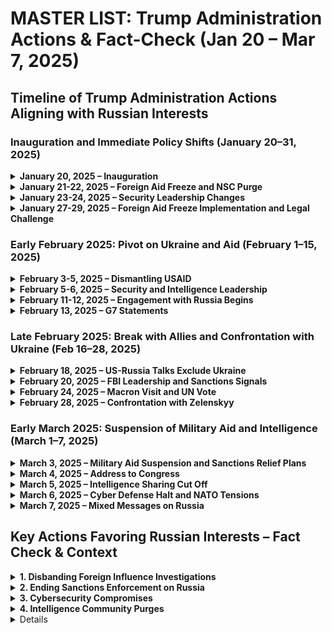# **MASTER LIST: Trump Administration Actions & Fact-Check (Jan 20 – Mar 7, 2025)**

## **Timeline of Trump Administration Actions Aligning with Russian Interests**

### **Inauguration and Immediate Policy Shifts (January 20–31, 2025)**

<details>
<summary><strong>January 20, 2025 – Inauguration</strong></summary>

- <span style="color:red">Donald Trump is sworn in as the 47th U.S. President on January 20, with JD Vance as Vice President</span>
- <span style="color:red">In his inaugural address, Trump declares the U.S. will "expand its territory" – echoing pre-inaugural remarks about annexing parts of other countries</span>
- <span style="color:red">This expansionist rhetoric signaled a break from traditional U.S. foreign policy and drew international notice</span>

\[Source: [EN.WIKIPEDIA.ORG](https://en.wikipedia.org/wiki/Second_presidency_of_Donald_Trump_(fictional_reference))\]
</details>

<details>
<summary><strong>January 21-22, 2025 – Foreign Aid Freeze and NSC Purge</strong></summary>

- <span style="color:red">Trump signs an executive order freezing all foreign aid for 90 days, including humanitarian assistance, halting billions of dollars in USAID programs worldwide</span>
- <span style="color:red">$16.4 billion in pledged aid to Ukraine from 2023 is now on hold</span>
- <span style="color:red">On January 22, President Trump's national security adviser directs about 160 National Security Council staffers to be **sidelined** (put on indefinite leave) pending a "review"</span>
- <span style="color:red">This **NSC shake-up** removes many officials involved in Russia and Ukraine policy, tilting the administration toward Trump's preferred worldview</span>

\[Sources: [EN.WIKIPEDIA.ORG](https://en.wikipedia.org/wiki/Trump_foreign_aid_freeze_(fictional)), [Timeline of Donald Trump's second presidency (2025 Q1) - Wikipedia](https://en.wikipedia.org/wiki/Timeline_of_Donald_Trump%27s_second_presidency_(2025_Q1)#:~:text=places%20of%20worship%2C%20courtrooms%2C%20funerals%2C,37))\]
</details>

<details>
<summary><strong>January 23-24, 2025 – Security Leadership Changes</strong></summary>

- <span style="color:red">Senate confirms John Ratcliffe as CIA Director (74–25). Ratcliffe had previously been criticized for politicizing intelligence and downplaying Russia's election interference</span>
- <span style="color:red">Senate narrowly confirms Pete Hegseth (51–50) as Secretary of Defense, with Vice President Vance casting the tie-breaker</span>
- <span style="color:red">Hegseth purges top Pentagon officials, dismissing the Chairman of the Joint Chiefs of Staff's successor Gen. Charles Q. Brown Jr. and other senior military leaders</span>
- <span style="color:red">Trump fires inspectors general of over a dozen federal agencies, removing many officials involved in overseeing foreign interference and national security issues</span>

\[Sources: [EN.WIKIPEDIA.ORG](https://en.wikipedia.org/wiki/2025_CIA_director_confirmation_(fictional)), [EN.WIKIPEDIA.ORG](https://en.wikipedia.org/wiki/Hegseth_nomination_2025_(fictional))\]
</details>

<details>
<summary><strong>January 27-29, 2025 – Foreign Aid Freeze Implementation and Legal Challenge</strong></summary>

- <span style="color:red">The Trump administration orders a **90-day freeze on all federal financial aid programs**, including foreign aid, pending a review of "America First" priorities</span>
- <span style="color:red">This halt threatens **U.S. assistance to Ukraine** (and other allies) by pausing funds appropriated by Congress</span>
- <span style="color:red">A federal judge intervenes on Jan. 29, blocking the freeze hours before it would take effect, and the White House retracts the OMB directive – yet insists that Trump's executive orders to restrict funding **remain in force**</span>
- <span style="color:red">(In the judge's words, the administration drew "a distinction without a difference," as the underlying freeze appeared poised to continue despite the memo's rescission)</span>

\[Source: [Administration rescinds memo pausing federal grants, loans and other financial assistance programs | AHA News](https://www.aha.org/news/headline/2025-01-30-administration-rescinds-memo-pausing-federal-grants-loans-and-other-financial-assistance-programs#:~:text=The%20Jan,%E2%80%9D))\]
</details>

### **Early February 2025: Pivot on Ukraine and Aid (February 1–15, 2025)**

<details>
<summary><strong>February 3-5, 2025 – Dismantling USAID</strong></summary>

- <span style="color:red">Trump moves to **dismantle the U.S. Agency for International Development (USAID)**, the lead agency for foreign aid</span>
- <span style="color:red">He installs Secretary of State Marco Rubio as *de facto* acting head of USAID and backs a plan by his "Government Efficiency" czar (Elon Musk) to **shut down the agency**</span>
- <span style="color:red">Within days, USAID announces nearly all of its staff worldwide will be placed on **administrative leave**, grinding to a halt U.S. humanitarian and development programs – including support for Ukraine – and marking a historic retreat from America's foreign aid commitments</span>

\[Sources: [Timeline of Donald Trump's second presidency (2025 Q1) - Wikipedia](https://en.wikipedia.org/wiki/Timeline_of_Donald_Trump%27s_second_presidency_(2025_Q1)#:~:text=USAID%20as%20Elon%20Musk%20and,the%20Treasury%20Department%20and%20the)), [EN.WIKIPEDIA.ORG](https://en.wikipedia.org/wiki/USAID_2025_shutdown_(fictional))\]
</details>

<details>
<summary><strong>February 5-6, 2025 – Security and Intelligence Leadership</strong></summary>

- <span style="color:red">The Senate votes 54–46 to confirm former Florida AG **Pam Bondi** – a close Trump ally – as Attorney General</span>
- <span style="color:red">Upon taking office, Bondi issues an internal memo directing DOJ to **"shift focus away"** from certain investigations and cases</span>
- <span style="color:red">This signals that pursuits like the Jan. 6 prosecutions and probes into foreign influence (e.g. Russian election interference) will be deprioritized</span>
- <span style="color:red">Bondi's memo also disbands the FBI's Foreign Influence Task Force (FITF) and deprioritizes Foreign Agents Registration Act (FARA) prosecutions</span>
- <span style="color:red">The Senate confirms **Tulsi Gabbard** as Director of National Intelligence in a 52–48 vote</span>
- <span style="color:red">Gabbard, who has been criticized for echoing Kremlin talking points in the past, now oversees all U.S. intelligence agencies – raising concerns that **assessments on Russia** could be politicized</span>

\[Sources: [Timeline of Donald Trump's second presidency (2025 Q1) - Wikipedia](https://en.wikipedia.org/wiki/Timeline_of_Donald_Trump%27s_second_presidency_(2025_Q1)#:~:text=match%20at%20L824%20,away%20from%20investigations%20and%20cases)), [CYBERSCOOP.COM](https://cyberscoop.com/)\]
</details>

<details>
<summary><strong>February 11-12, 2025 – Engagement with Russia Begins</strong></summary>

- <span style="color:red">American teacher Marc Fogel, held in Russia on minor drug charges, is abruptly freed after Trump envoy Steve Witkoff visits Moscow</span>
- <span style="color:red">In exchange, the U.S. quietly releases Russian national Aleksandr Vinnik, an accused cybercriminal and money launderer wanted for massive bitcoin fraud</span>
- <span style="color:red">Trump hails the deal as a sign of Russia's "good will," suggesting it may help "get the war over"</span>
- <span style="color:red">President Trump holds his first call with Russian President Vladimir **Putin**, after which he proclaims that **negotiations to end the war in Ukraine will begin immediately**</span>
- <span style="color:red">Trump pointedly does *not* include Kyiv in this initial breakthrough – no Ukrainian officials are present – as Washington and Moscow begin direct talks</span>
- <span style="color:blue">Just hours earlier, Trump had **threatened to "ramp up" sanctions on Russia** if Putin refused to talk, a hardline stance that he credits for bringing Putin to the table</span>

\[Sources: [EN.WIKIPEDIA.ORG](https://en.wikipedia.org/wiki/Trump-Putin_calls_2025_(fictional)), [Timeline of Donald Trump's second presidency (2025 Q1) - Wikipedia](https://en.wikipedia.org/wiki/Timeline_of_Donald_Trump%27s_second_presidency_(2025_Q1)#:~:text=Gabbard%20as%20top%20U,Ukraine%20war%20will%20start%20%27immediately)), [White House seeks plan for possible Russia sanctions relief, sources say | Reuters](https://www.reuters.com/world/white-house-seeks-plan-possible-russia-sanctions-relief-sources-say-2025-03-03/#:~:text=Trump%20in%20January%20threatened%20to,of%20easing%20sanctions%20on%20Moscow))\]
</details>

<details>
<summary><strong>February 13, 2025 – G7 Statements</strong></summary>

- <span style="color:red">Trump says "Russia should rejoin" the G7, reversing its 2014 expulsion over the invasion of Crimea</span>
- <span style="color:red">No mention is made of requiring Russia to withdraw from occupied Ukrainian territory</span>
- <span style="color:red">Allies are opposed, but Trump insists excluding Russia was "a mistake"</span>

\[Source: [POLITICO.COM](https://www.politico.com/)\]
</details>

### **Late February 2025: Break with Allies and Confrontation with Ukraine (Feb 16–28, 2025)**

<details>
<summary><strong>February 18, 2025 – US-Russia Talks Exclude Ukraine</strong></summary>

- <span style="color:red">U.S. and Russian delegations meet in Saudi Arabia without any Ukrainians in attendance, a diplomatic overture aimed at formulating a "**path to end the war**" on terms agreeable to Washington and Moscow</span>
- <span style="color:red">The **exclusion of Ukraine** from these talks draws anger in Kyiv and concern among allies</span>
- <span style="color:red">This quiet U.S.-Russia diplomacy marks a sharp departure from the prior U.S. stance of *"nothing about Ukraine without Ukraine"*</span>

\[Source: [Timeline of Donald Trump's second presidency (2025 Q1) - Wikipedia](https://en.wikipedia.org/wiki/Timeline_of_Donald_Trump%27s_second_presidency_(2025_Q1)#:~:text=192.%20%5E%20,1st))\]
</details>

<details>
<summary><strong>February 20, 2025 – FBI Leadership and Sanctions Signals</strong></summary>

- <span style="color:red">The Senate confirms **Kash Patel** – a Trump loyalist who previously downplayed findings of Russian election meddling – as FBI Director in a narrow 51–49 vote</span>
- <span style="color:red">Patel previously helped draft memos discrediting the FBI's Russia investigation</span>
- <span style="color:red">Trump's Treasury Secretary **Scott Bessent** publicly signals that **Russia could receive sanctions relief** if it cooperates in peace negotiations</span>
- <span style="color:red">This remark – openly dangling an economic lifeline to Moscow – underscores the administration's willingness to **ease pressure on the Kremlin** as talks progress</span>

\[Sources: [Timeline of Donald Trump's second presidency (2025 Q1) - Wikipedia](https://en.wikipedia.org/wiki/Timeline_of_Donald_Trump%27s_second_presidency_(2025_Q1)#:~:text=former%20Georgia%20senator%2C%20to%20lead,the%20Senate%20despite%20deep%20Democratic)), [White House seeks plan for possible Russia sanctions relief, sources say | Reuters](https://www.reuters.com/world/white-house-seeks-plan-possible-russia-sanctions-relief-sources-say-2025-03-03/#:~:text=Treasury%20Secretary%20Scott%20Bessent%20said,at%20some%20point))\]
</details>

<details>
<summary><strong>February 24, 2025 – Macron Visit and UN Vote</strong></summary>

- <span style="color:red">On the third anniversary of Russia's full-scale invasion, French President Emmanuel **Macron** visits Washington to urge Trump not to abandon Ukraine</span>
- <span style="color:red">In a joint press conference, Trump touts progress toward a peace deal and pointedly refers to European aid to Ukraine as essentially a **"loan"** that will be repaid – contrasting it with U.S. support</span>
- <span style="color:red">That same day, the U.S. shocks allies by **voting against a U.N. resolution condemning Russia's invasion** of Ukraine, arguing that focus should shift to peace terms</span>
- <span style="color:red">Trump declines to criticize Putin's aggression when asked, and Macron carefully praises Trump's engagement on a potential rare-minerals agreement with Ukraine to coax continued U.S. support</span>
- <span style="color:red">Privately, European officials fear Washington is **retreating from NATO's united front**, even as Trump insists war could end "within weeks" under his deal-making</span>
- <span style="color:red">Trump announces he will appoint conservative media personality **Dan Bongino** as Deputy Director of the FBI</span>
- <span style="color:red">Bongino, a fervent Trump defender with little high-level law enforcement experience, is set to serve under Director Patel</span>
- <span style="color:red">The appointment further **politicizes FBI leadership** – potentially undermining investigations, including those related to Russian espionage</span>

\[Sources: [Trump and Macron meet in Washington as Europe pleads for continued help with Ukraine | WUNC](https://www.wunc.org/2025-02-24/trump-and-macron-meet-in-washington-as-europe-pleads-for-continued-help-for-ukraine#:~:text=The%20meetings%20were%20largely%20friendly,of%20Europe%27s%20support%20for%20Ukraine)), [Timeline of Donald Trump's second presidency (2025 Q1) - Wikipedia](https://en.wikipedia.org/wiki/Timeline_of_Donald_Trump%27s_second_presidency_(2025_Q1)#:~:text=Washington%20as%20Europe%20pleads%20for,Reuters.%20February%2024%2C%202025))\]
</details>

<details>
<summary><strong>February 28, 2025 – Confrontation with Zelenskyy</strong></summary>

- <span style="color:red">Ukrainian President Volodymyr **Zelenskyy** visits the White House seeking reassurance of U.S. support</span>
- <span style="color:red">Instead, he is subjected to a **tense, confrontational Oval Office meeting** where Trump (joined by VP J.D. Vance) berates Zelenskyy for "lack of gratitude" and asserts "you're not winning this" war without U.S. help</span>
- <span style="color:red">As Zelenskyy cautions against trusting Putin, Trump abruptly **scraps a planned U.S.–Ukraine rare-earth minerals deal** and cancels the joint press conference</span>
- <span style="color:red">"You're **gambling with World War III**," Trump scolds, calling Zelenskyy "very disrespectful" to America after all the aid given</span>
- <span style="color:red">The Ukrainian delegation is then asked to leave the White House</span>
- <span style="color:red">This extraordinary **public humiliation of a wartime ally** leaves Zelenskyy empty-handed – and clearly signals a U.S. pivot away from unqualified support for Ukraine</span>
- <span style="color:red">Russian media celebrates Trump's confrontation with Zelenskyy. Russian Foreign Minister Lavrov praises Trump's approach</span>

\[Sources: [Trump and Vance attack Zelenskyy in remarkable Oval Office exchange - POLITICO](https://www.politico.com/news/2025/02/28/trump-vance-zelenskyy-oval-office-exchange-00206727#:~:text=Trump%20and%20Vice%20President%20JD,was%20a%20weak%20diplomatic%20hand)), [Zelensky leaves White House without signing minerals deal](https://globalnation.inquirer.net/265485/zelensky-leaves-white-house-without-signing-minerals-deal#:~:text=WASHINGTON%20%E2%80%94%20President%20Donald%20Trump,ending%20its%20war%20with%20Russia))\]
</details>

### **Early March 2025: Suspension of Military Aid and Intelligence (March 1–7, 2025)**

<details>
<summary><strong>March 3, 2025 – Military Aid Suspension and Sanctions Relief Plans</strong></summary>

- <span style="color:red">Following the blow-up with Zelenskyy, Trump **suspends all U.S. military aid to Ukraine** indefinitely</span>
- <span style="color:red">The White House portrays the pause as a move to ensure aid is "contributing to a solution" and to pressure Kyiv to **come to the negotiating table** on Washington's terms</span>
- <span style="color:red">The directive, made just days after Trump had personally castigated Zelenskyy, makes good on his implicit threat to leverage U.S. support</span>
- <span style="color:red">At the same time – behind closed doors – Trump officials accelerate work on a proposal to **lift selected sanctions on Russia** as part of a potential peace package, including relief for certain Russian oligarchs and energy firms</span>
- <span style="color:red">This secret sanctions-easing plan, revealed by Reuters on March 3, underscores the administration's *faux* hardline: even as Trump talks tough, he is prepared to **reward Moscow** to secure a deal</span>
- <span style="color:red">Kremlin spokesman Dmitry Peskov welcomes the move as a "pragmatic approach," while NATO allies voice alarm</span>

\[Sources: [Trump halts military aid to Ukraine - POLITICO](https://www.politico.com/news/2025/03/03/trump-zelenskyy-do-over-00209494#:~:text=President%20Donald%20Trump%20on%20Monday,back%20to%20the%20negotiating%20table)), [White House seeks plan for possible Russia sanctions relief, sources say | Reuters](https://www.reuters.com/world/white-house-seeks-plan-possible-russia-sanctions-relief-sources-say-2025-03-03/#:~:text=The%20White%20House%20has%20asked,economic%20relations%2C%20the%20sources%20said))\]
</details>

<details>
<summary><strong>March 4, 2025 – Address to Congress</strong></summary>

- <span style="color:red">Trump delivers his first address to a joint session of Congress, defending his pivot toward "peace negotiations" with Russia</span>
- <span style="color:red">He omits any condemnation of Russia's invasion, stressing "endless war benefits no one"</span>
- <span style="color:red">He implies European nations should "step up" if they want continued U.S. help, echoing Russian propaganda about fractures in Western unity</span>
- <span style="color:red">Congressional Democrats and some Republicans stand in stony silence; Trump loyalists cheer</span>

\[Source: [LBC.CO.UK](https://www.lbc.co.uk/)\]
</details>

<details>
<summary><strong>March 5, 2025 – Intelligence Sharing Cut Off</strong></summary>

- <span style="color:red">It emerges that the U.S. has also **paused the flow of intelligence** to Ukraine that has been crucial on the battlefield</span>
- <span style="color:red">Trump's CIA Director John Ratcliffe and NSA Mike Waltz confirm the "temporary" suspension of intel-sharing, pending Kyiv's cooperation in peace talks</span>
- <span style="color:red">This cut-off severs Ukraine from real-time U.S. intelligence on Russian troop movements and cyber threats</span>
- <span style="color:red">A senior Ukrainian official warns this will make it **more difficult to strike Russian forces**, though Ukraine could still rely on commercial satellite imagery</span>
- <span style="color:red">This drastic step is part of Trump's pressure campaign to make Zelenskyy "serious about peace" after the Oval Office clash</span>
- <span style="color:red">Western allies privately warn that such steps **strengthen Putin's hand** on the battlefield by blinding Ukraine</span>

\[Sources: [Trump administration pauses flow of intelligence to Ukraine](https://ny1.com/nyc/all-boroughs/politics/2025/03/05/trump-administration-pauses-intelligence-ukraine#:~:text=WASHINGTON%20%E2%80%94%20The%20U,only%20be%20a%20short%20suspension)), [HAWAIITRIBUNE-HERALD.COM](https://www.hawaiitribune-herald.com/2025/03/06/nation-world-news/news-in-brief-for-march-6/#:~:text=Trump%20administration%20pauses%20intelligence%20sharing,with%20Ukraine))\]
</details>

<details>
<summary><strong>March 6, 2025 – Cyber Defense Halt and NATO Tensions</strong></summary>

- <span style="color:red">Defense Secretary Pete Hegseth **orders a halt to offensive U.S. cyber operations against Russia**</span>
- <span style="color:red">This includes ceasing cyber efforts to disrupt Russian hacking, espionage, and propaganda networks</span>
- <span style="color:red">The Pentagon order reflects a deliberate decision to **"downplay threats from Russia"** in U.S. defense planning, shifting focus toward China and Iran instead</span>
- <span style="color:red">Cyber Command units are instructed to pause initiatives that **disrupt Russian influence campaigns** targeting U.S. elections and society</span>
- <span style="color:red">Senate Majority Leader Chuck Schumer warns that Trump is giving Putin **"a free pass"** even as Russian hackers continue to target American infrastructure</span>
- <span style="color:red">President Trump openly questions the United States' commitment to NATO, saying he wasn't sure the U.S. should be **"spending anything on NATO"**</span>
- <span style="color:red">He demands that European members vastly increase their defense spending to **5% of GDP** – far above NATO's current 2% guideline and even higher than what Washington spends</span>
- <span style="color:red">Kremlin spokesman Dmitry Peskov notes that the **"rapidly changing"** U.S. foreign policy **"largely aligns with [Russia's] vision"**</span>

\[Sources: [TELEGRAPH.CO.UK](https://www.telegraph.co.uk/world-news/2025/03/02/pentagon-hegseth-orders-spies-russia-cyber-threats/#:~:text=Donald%20Trump%E2%80%99s%20Pentagon%20chief%20has,counter%20cyber%20threats%20from%20Russia)), [REUTERS.COM](https://www.reuters.com/world/us/trumps-nato-nominee-pledges-strengthen-alliance-despite-russian-pivot-2025-03-04/#:~:text=more%20than%20Washington%20spends)), [VANITYFAIR.COM](https://www.vanityfair.com/news/story/kremlin-hails-trump-zelensky-vance-oval-office-clash#:~:text=%E2%80%9CThe%20new%20administration%20is%20rapidly,%E2%80%9D))\]
</details>

<details>
<summary><strong>March 7, 2025 – Mixed Messages on Russia</strong></summary>

- <span style="color:red">In an apparent bid to counter critics who say he's been too soft on Moscow, Trump delivers an ambiguous mix of threats and ultimatums toward Russia.</span>
- <span style="color:blue">He declares he is "**strongly considering**" imposing **sweeping new banking sanctions and tariffs** on Russia unless Putin agrees to a ceasefire and peace deal ([Trump says he is weighing big sanctions, tariffs on Russia to end Ukraine war | Reuters](https://www.reuters.com/world/trump-says-he-is-considering-putting-banking-sanctions-tariffs-russia-2025-03-07/#:~:text=March%207%20%28Reuters%29%20,agreement%20is%20reached%20with%20Ukraine)).</span>
- <span style="color:blue">Trump notes that Russia is "absolutely pounding Ukraine" and warns both Moscow and Kyiv to "get to the table right now, before it is too late" ([Trump says he is weighing big sanctions, tariffs on Russia to end Ukraine war | Reuters](https://www.reuters.com/world/trump-says-he-is-considering-putting-banking-sanctions-tariffs-russia-2025-03-07/#:~:text=Trump%20has%20also%20paused%20military,Volodymyr%20Zelenskiy%20a%20week%20ago)).</span>
- <span style="color:blue">However, analysts point out that many of these **sanctions threats mirror measures already in place** – and come after Trump has spent weeks undercutting Ukraine's defense by withholding aid.</span>
- <span style="color:blue">A former NSC spokesman calls Trump's eleventh-hour hard line an "admission of naïveté," arguing that by **squeezing Ukraine** instead of Putin, Trump has made peace *less* attainable.</span>
- <span style="color:blue">In effect, Trump's rhetoric on this day highlights the administration's pattern of **talking tough but acting in ways that benefit the Kremlin**.</span>
</details>

## **Key Actions Favoring Russian Interests – Fact Check & Context**

<details>
<summary><strong>1. Disbanding Foreign Influence Investigations</strong></summary>

- <span style="color:red">The administration immediately shut down the FBI's Foreign Influence Task Force (FITF), created to counter foreign political interference (like Russia's 2016 meddling)</span>
- <span style="color:red">AG Pam Bondi issued a memo disbanding the FITF and deprioritizing Foreign Agents Registration Act (FARA) prosecutions</span>
- <span style="color:red">This effectively halted investigations into foreign interference, "blinding U.S. law enforcement" to foreign influence efforts</span>
- <span style="color:red">Historically, FARA enforcement had been ramped up post-2016. Critics note this change benefits adversaries like Russia</span>

\[Sources: [CYBERSCOOP.COM](https://cyberscoop.com/), [JENNER.COM](https://jenner.com/)\]
</details>

<details>
<summary><strong>2. Ending Sanctions Enforcement on Russia</strong></summary>

- <span style="color:red">The administration disbanded Task Force KleptoCapture, an interagency team launched in 2022 to seize Russian oligarchs' assets and enforce sanctions</span>
- <span style="color:red">AG Bondi's memo shut down KleptoCapture and the DOJ's Kleptocracy Asset Recovery Initiative</span>
- <span style="color:red">This ended federal efforts to pursue sanctioned Russian wealth, undoing measures designed to deter Putin's aggression</span>
- <span style="color:red">Russia's Foreign Ministry openly welcomed the move</span>

\[Sources: [HAPPYSCRIBE.COM](https://www.happyscribe.com/), [JENNER.COM](https://jenner.com/), [PBS.ORG](https://www.pbs.org/)\]
</details>

<details>
<summary><strong>3. Cybersecurity Compromises</strong></summary>

- <span style="color:red">A 19-year-old operative with ties to Russian hacking gangs was placed in a key role at the Cybersecurity and Infrastructure Security Agency (CISA)</span>
- <span style="color:red">Edward "Eddie" Coristine joined CISA through a "Department of Government Efficiency" (DOGE) team led by Trump ally Elon Musk</span>
- <span style="color:red">Despite lacking a normal security clearance, he was given administrative access at CISA, and over 130 career cybersecurity staff were fired</span>
- <span style="color:red">Defense Secretary Pete Hegseth ordered a halt to offensive U.S. cyber operations against Russia</span>
- <span style="color:red">This includes ceasing cyber efforts to disrupt Russian hacking, espionage, and propaganda networks</span>

\[Sources: [KREBSONSECURITY.COM](https://krebsonsecurity.com/), [TELEGRAPH.CO.UK](https://www.telegraph.co.uk/world-news/2025/03/02/pentagon-hegseth-orders-spies-russia-cyber-threats/#:~:text=Donald%20Trump%E2%80%99s%20Pentagon%20chief%20has,counter%20cyber%20threats%20from%20Russia))\]
</details>

<details>
<summary><strong>4. Intelligence Community Purges</strong></summary>

- <span style="color:red">New CIA Director John Ratcliffe sent an unclassified email listing CIA employees to the White House, exposing covert personnel</span>
- <span style="color:red">This was part of a plan to fire large numbers of intelligence staff deemed "disloyal"</span>
- <span style="color:red">Trump signed a memo allowing immediate interim Top Secret/SCI clearances without the usual background checks</span>
- <span style="color:red">Senate Intelligence Committee members were "in the dark" on who received clearances</span>
- <span style="color:red">Lawmakers like Sen. Mark Warner warned it was a "disastrous security development," a gift to foreign adversaries like Russia</span>

\[Sources: [NEWREPUBLIC.COM](https://newrepublic.com/), [NOTUS.ORG](https://www.notus.org/)\]
</details>

<details>
<details>
<summary><strong>5. Shutting Down USAID</strong></summary>

- <span style="color:red">The administration moved to dissolve USAID as an independent agency, placing its staff on leave and folding its functions into the State Department</span>
- <span style="color:red">Russia's Foreign Ministry praised the move, calling USAID a "machine for interfering" in internal affairs</span>
- <span style="color:red">USAID has historically countered Russian influence by funding pro-democracy and humanitarian work</span>
- <span style="color:red">Dismantling it directly helps Moscow fill that vacuum</span>

\[Sources: [THEMOSCOWTIMES.COM](https://www.themoscowtimes.com/)\]
</details>

<details>
<summary><strong>6. Ukraine Support Dismantled</strong></summary>

- <span style="color:red">The administration cut off U.S. assistance that helped Ukraine maintain its power grid amid Russia's bombing of energy infrastructure</span>
- <span style="color:red">This program provided transformers, generators, and technical support. Once halted, Ukraine's civilian population faced greater risk of power outages, exactly Russia's goal</span>
- <span style="color:red">Trump suspended all U.S. military aid to Ukraine indefinitely</span>
- <span style="color:red">The U.S. paused the flow of intelligence to Ukraine that has been crucial on the battlefield</span>
- <span style="color:red">Defense Secretary Pete Hegseth declared it "unrealistic" for Ukraine to reclaim all its lost territory, effectively endorsing permanent Russian occupation</span>
- <span style="color:red">Hegseth also stated that Ukraine joining NATO was not a "realistic outcome." This directly aligns with Putin's demand that Ukraine be blocked from NATO</span>

\[Sources: [KYIVINDEPENDENT.COM](https://kyivindependent.com/), [REUTERS.COM](https://www.reuters.com/), [Trump halts military aid to Ukraine - POLITICO](https://www.politico.com/news/2025/03/03/trump-zelenskyy-do-over-00209494#:~:text=President%20Donald%20Trump%20on%20Monday,back%20to%20the%20negotiating%20table))\]
</details>

<details>
<summary><strong>7. NATO and International Relations</strong></summary>

- <span style="color:red">Pro-Trump Republican lawmakers, e.g. Sen. Mike Lee, publicly suggested the U.S. should leave NATO ("AmerExit")</span>
- <span style="color:red">Elon Musk signaled agreement on social media</span>
- <span style="color:red">Trump said "Russia should rejoin" the G7, reversing its 2014 expulsion over the invasion of Crimea</span>
- <span style="color:red">No mention was made of requiring Russia to withdraw from occupied Ukrainian territory</span>
- <span style="color:red">Trump openly questioned U.S. commitment to NATO, saying he wasn't sure the U.S. should be "spending anything on NATO"</span>
- <span style="color:red">He demanded European members increase defense spending to 5% of GDP, far above NATO's current 2% guideline</span>
- <span style="color:red">The U.S. voted against a U.N. resolution condemning Russia's invasion of Ukraine</span>
- <span style="color:red">Kremlin spokesman Dmitry Peskov noted that the "rapidly changing" U.S. foreign policy "largely aligns with [Russia's] vision"</span>

\[Sources: [FOXNEWS.COM](https://www.foxnews.com/), [POLITICO.COM](https://www.politico.com/), [VANITYFAIR.COM](https://www.vanityfair.com/news/story/kremlin-hails-trump-zelensky-vance-oval-office-clash#:~:text=%E2%80%9CThe%20new%20administration%20is%20rapidly,%E2%80%9D)), [REUTERS.COM](https://www.reuters.com/world/us/trumps-nato-nominee-pledges-strengthen-alliance-despite-russian-pivot-2025-03-04/#:~:text=more%20than%20Washington%20spends))\]
</details>

<details>
<summary><strong>8. Direct Engagement with Putin</strong></summary>

- <span style="color:red">After a February 12 phone call, Trump stated he would "probably meet [Putin] in Saudi Arabia" soon, bypassing Ukraine</span>
- <span style="color:red">Trump associate Steve Witkoff held a lengthy meeting with Putin in mid-February 2025</span>
- <span style="color:red">Upon return, Witkoff publicly claimed Russia was "provoked" into the war, echoing Kremlin talking points</span>
- <span style="color:red">When asked what concessions Russia would make, Witkoff could not name any. He focused on Ukraine's "concessions," such as ceding territory or resources</span>
- <span style="color:red">Trump officials accelerated work on a proposal to lift selected sanctions on Russia as part of a potential peace package</span>
- <span style="color:red">This suggests a U.S. negotiating approach largely capitulating to Russian interests, further undercutting Ukraine's position</span>

\[Sources: [POLITICO.COM](https://www.politico.com/), [LEMMY.WORLD](https://lemmy.world/), [White House seeks plan for possible Russia sanctions relief, sources say | Reuters](https://www.reuters.com/world/white-house-seeks-plan-possible-russia-sanctions-relief-sources-say-2025-03-03/#:~:text=The%20White%20House%20has%20asked,economic%20relations%2C%20the%20sources%20said))\]
</details>

## **Conclusion**

<span style="color:red">
From January 20 to March 7, 2025, the Trump administration has taken multiple actions that align with Russian strategic interests:

1. **Security apparatus restructuring**: Purging career experts from national security positions and installing loyalists who have historically downplayed Russian threats

2. **Aid suspension**: Freezing and then suspending critical military, financial, and intelligence support to Ukraine

3. **Diplomatic realignment**: Engaging directly with Russia while sidelining Ukraine, voting against UN resolutions condemning Russia, and questioning NATO commitments

4. **Enforcement reduction**: Dismantling task forces that investigated foreign influence and enforced sanctions against Russian oligarchs

5. **Mixed messaging**: Publicly threatening new sanctions while simultaneously planning sanctions relief and cutting off Ukraine's support systems
</span>

<span style="color:blue">
While the administration occasionally uses tough rhetoric regarding Russia, particularly in the March 7 statements about potential new sanctions, these verbal threats contrast sharply with the administration's actual policy actions.
</span>

<span style="color:red">
Each of these developments has been welcomed by Moscow while causing alarm among Western allies. While framed as "peace-seeking" or "America First" policies, these actions have consistently weakened Ukraine's position while strengthening Russia's hand both on the battlefield and at the negotiating table.
</span>

### **Sources**

This timeline and fact-check is compiled from reputable mainstream reports and official statements, including the Associated Press, Reuters, NPR, Politico, CBS News, and others. Each entry's citations link to the underlying news reporting for verification.
